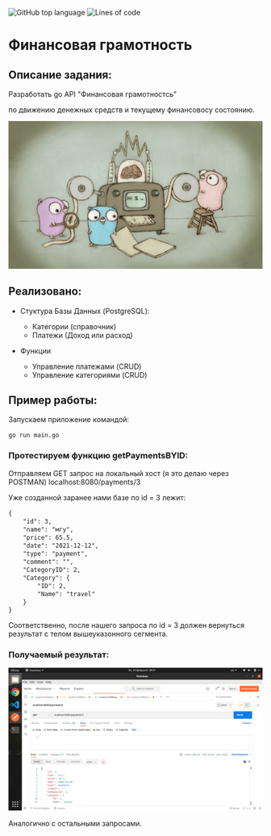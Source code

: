 ![GitHub top language](https://img.shields.io/github/languages/top/Madi-13/go-payment?style=for-the-badge)
![Lines of code](https://img.shields.io/tokei/lines/github/Madi-13/go-payment?color=yellow&style=for-the-badge)


# Финансовая грамотность

## Описание задания:



Разработать go API "Финансовая грамотностсь" 

по движению денежных средств и текущему финансовосу состоянию.


![logo](png/go.jpeg)
                                    
## Реализовано:

+ Стуктура Базы Данных (PostgreSQL):
  + Категории (справочник)
  + Платежи (Доход или расход)

+ Функции
  + Управление платежами (CRUD)
  + Управление категориями (CRUD)

## Пример работы:

Запускаем приложение командой:

```
go run main.go
```

### Протестируем функцию getPaymentsBYID:

Отправляем GET запрос на локальный хост (я это делаю через POSTMAN) localhost:8080/payments/3

Уже созданной заранее нами базе по id = 3 лежит:

```
{
    "id": 3,
    "name": "мгу",
    "price": 65.5,
    "date": "2021-12-12",
    "type": "payment",
    "comment": "",
    "CategoryID": 2,
    "Category": {
        "ID": 2,
        "Name": "travel"
    }
}
```

Соответственно, после нашего запроса по id = 3 должен вернуться результат с телом вышеуказонного сегмента.

### Получаемый результат:

![logo](png/1.png)

Аналогично с остальными запросами.

